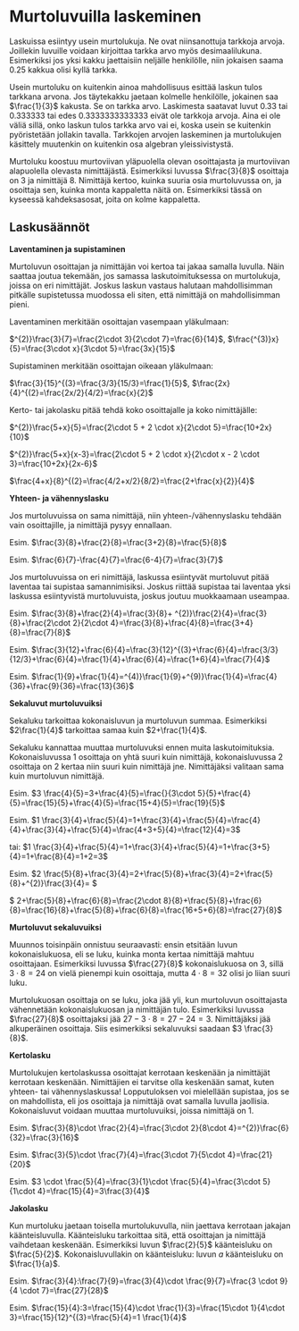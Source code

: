 # Murtoluvuilla laskeminen

Laskuissa esiintyy usein murtolukuja. Ne ovat niinsanottuja tarkkoja arvoja. Joillekin luvuille voidaan kirjoittaa tarkka arvo myös desimaalilukuna. Esimerkiksi jos yksi kakku jaettaisiin neljälle henkilölle, niin jokaisen saama $0.25$ kakkua olisi kyllä tarkka.

Usein murtoluku on kuitenkin ainoa mahdollisuus esittää laskun tulos tarkkana arvona. Jos täytekakku jaetaan kolmelle henkilölle, jokainen saa $\frac{1}{3}$ kakusta. Se on tarkka arvo. Laskimesta saatavat luvut $0.33$ tai $0.333333$ tai edes $0.3333333333333$ eivät ole tarkkoja arvoja. Aina ei ole väliä sillä, onko laskun tulos tarkka arvo vai ei, koska usein se kuitenkin pyöristetään jollakin tavalla. Tarkkojen arvojen laskeminen ja murtolukujen käsittely muutenkin on kuitenkin osa algebran yleissivistystä.

Murtoluku koostuu murtoviivan yläpuolella olevan osoittajasta ja murtoviivan alapuolella olevasta nimittäjästä. Esimerkiksi luvussa $\frac{3}{8}$ osoittaja on 3 ja nimittäjä 8. Nimittäjä kertoo, kuinka suuria osia murtoluvussa on, ja osoittaja sen, kuinka monta kappaletta näitä on. Esimerkiksi tässä on kyseessä kahdeksasosat, joita on kolme kappaletta. 

## Laskusäännöt

**Laventaminen ja supistaminen**

Murtoluvun osoittajan ja nimittäjän voi kertoa tai jakaa samalla luvulla. Näin saattaa joutua tekemään, jos samassa laskutoimituksessa on murtolukuja, joissa on eri nimittäjät. Joskus laskun vastaus halutaan mahdollisimman pitkälle supistetussa muodossa eli siten, että nimittäjä on mahdollisimman pieni.

Laventaminen merkitään osoittajan vasempaan yläkulmaan: 

$^{2)}\frac{3}{7}=\frac{2\cdot 3}{2\cdot 7}=\frac{6}{14}$, $\frac{^{3)}x}{5}=\frac{3\cdot x}{3\cdot 5}=\frac{3x}{15}$

Supistaminen merkitään osoittajan oikeaan yläkulmaan:

$\frac{3}{15}^{(3}=\frac{3/3}{15/3}=\frac{1}{5}$, $\frac{2x}{4}^{(2}=\frac{2x/2}{4/2}=\frac{x}{2}$

Kerto- tai jakolasku pitää tehdä koko osoittajalle ja koko nimittäjälle:

$^{2)}\frac{5+x}{5}=\frac{2\cdot 5 + 2 \cdot x}{2\cdot 5}=\frac{10+2x}{10}$

$^{2)}\frac{5+x}{x-3}=\frac{2\cdot 5 + 2 \cdot x}{2\cdot x - 2 \cdot 3}=\frac{10+2x}{2x-6}$

$\frac{4+x}{8}^{(2}=\frac{4/2+x/2}{8/2}=\frac{2+\frac{x}{2}}{4}$

**Yhteen- ja vähennyslasku**

Jos murtoluvuissa on sama nimittäjä, niin yhteen-/vähennyslasku tehdään vain osoittajille, ja nimittäjä pysyy ennallaan.

Esim. $\frac{3}{8}+\frac{2}{8}=\frac{3+2}{8}=\frac{5}{8}$

Esim. $\frac{6}{7}-\frac{4}{7}=\frac{6-4}{7}=\frac{3}{7}$

Jos murtoluvuissa on eri nimittäjä, laskussa esiintyvät murtoluvut pitää laventaa tai supistaa samannimisiksi. Joskus riittää supistaa tai laventaa yksi laskussa esiintyvistä murtoluvuista, joskus joutuu muokkaamaan useampaa.

Esim. $\frac{3}{8}+\frac{2}{4}=\frac{3}{8}+ ^{2)}\frac{2}{4}=\frac{3}{8}+\frac{2\cdot 2}{2\cdot 4}=\frac{3}{8}+\frac{4}{8}=\frac{3+4}{8}=\frac{7}{8}$   

Esim. $\frac{3}{12}+\frac{6}{4}=\frac{3}{12}^{(3}+\frac{6}{4}=\frac{3/3}{12/3}+\frac{6}{4}=\frac{1}{4}+\frac{6}{4}=\frac{1+6}{4}=\frac{7}{4}$

Esim. $\frac{1}{9}+\frac{1}{4}=^{4)}\frac{1}{9}+^{9)}\frac{1}{4}=\frac{4}{36}+\frac{9}{36}=\frac{13}{36}$

**Sekaluvut murtoluvuiksi**

Sekaluku tarkoittaa kokonaisluvun ja murtoluvun summaa. Esimerkiksi $2\frac{1}{4}$ tarkoittaa samaa kuin $2+\frac{1}{4}$.

Sekaluku kannattaa muuttaa murtoluvuksi ennen muita laskutoimituksia. Kokonaisluvussa 1 osoittaja on yhtä suuri kuin nimittäjä, kokonaisluvussa 2 osoittaja on 2 kertaa niin suuri kuin nimittäjä jne. Nimittäjäksi valitaan sama kuin murtoluvun nimittäjä.

Esim. $3 \frac{4}{5}=3+\frac{4}{5}=\frac{}{3\cdot 5}{5}+\frac{4}{5}=\frac{15}{5}+\frac{4}{5}=\frac{15+4}{5}=\frac{19}{5}$

Esim. $1 \frac{3}{4}+\frac{5}{4}=1+\frac{3}{4}+\frac{5}{4}=\frac{4}{4}+\frac{3}{4}+\frac{5}{4}=\frac{4+3+5}{4}=\frac{12}{4}=3$

tai: $1 \frac{3}{4}+\frac{5}{4}=1+\frac{3}{4}+\frac{5}{4}=1+\frac{3+5}{4}=1+\frac{8}{4}=1+2=3$

Esim. $2 \frac{5}{8}+\frac{3}{4}=2+\frac{5}{8}+\frac{3}{4}=2+\frac{5}{8}+^{2)}\frac{3}{4}= $

$ 2+\frac{5}{8}+\frac{6}{8}=\frac{2\cdot 8}{8}+\frac{5}{8}+\frac{6}{8}=\frac{16}{8}+\frac{5}{8}+\frac{6}{8}=\frac{16+5+6}{8}=\frac{27}{8}$

**Murtoluvut sekaluvuiksi** 

Muunnos toisinpäin onnistuu seuraavasti: ensin etsitään luvun kokonaislukuosa, eli se luku, kuinka monta kertaa nimittäjä mahtuu osoittajaan. Esimerkiksi luvussa $\frac{27}{8}$ kokonaislukuosa on $3$, sillä $3\cdot 8 = 24$ on vielä pienempi kuin osoittaja, mutta $4\cdot 8 = 32$ olisi jo liian suuri luku.

Murtolukuosan osoittaja on se luku, joka jää yli, kun murtoluvun osoittajasta vähennetään kokonaislukuosan ja nimittäjän tulo. Esimerkiksi luvussa $\frac{27}{8}$ osoittajaksi jää $27-3\cdot 8=27-24=3$. Nimittäjäksi jää alkuperäinen osoittaja. Siis esimerkiksi sekaluvuksi saadaan $3 \frac{3}{8}$.

**Kertolasku**

Murtolukujen kertolaskussa osoittajat kerrotaan keskenään ja nimittäjät kerrotaan keskenään. Nimittäjien ei tarvitse olla keskenään samat, kuten yhteen- tai vähennyslaskussa! Lopputuloksen voi mielellään supistaa, jos se on mahdollista, eli jos osoittaja ja nimittäjä ovat samalla luvulla jaollisia. Kokonaisluvut voidaan muuttaa murtoluvuiksi, joissa nimittäjä on 1.

Esim. $\frac{3}{8}\cdot \frac{2}{4}=\frac{3\cdot 2}{8\cdot 4}=^{2)}\frac{6}{32}=\frac{3}{16}$

Esim. $\frac{3}{5}\cdot \frac{7}{4}=\frac{3\cdot 7}{5\cdot 4}=\frac{21}{20}$

Esim. $3 \cdot \frac{5}{4}=\frac{3}{1}\cdot \frac{5}{4}=\frac{3\cdot 5}{1\cdot 4}=\frac{15}{4}=3\frac{3}{4}$

**Jakolasku**
    
Kun murtoluku jaetaan toisella murtolukuvulla, niin jaettava kerrotaan jakajan käänteisluvulla. Käänteisluku tarkoittaa sitä, että osoittajan ja nimittäjä vaihdetaan keskenään. Esimerkiksi luvun $\frac{2}{5}$ käänteisluku on $\frac{5}{2}$. Kokonaisluvullakin on käänteisluku: luvun $a$ käänteisluku on $\frac{1}{a}$. 

Esim. $\frac{3}{4}:\frac{7}{9}=\frac{3}{4}\cdot \frac{9}{7}=\frac{3 \cdot 9}{4 \cdot 7}=\frac{27}{28}$

Esim. $\frac{15}{4}:3=\frac{15}{4}\cdot \frac{1}{3}=\frac{15\cdot 1}{4\cdot 3}=\frac{15}{12}^{(3}=\frac{5}{4}=1 \frac{1}{4}$
